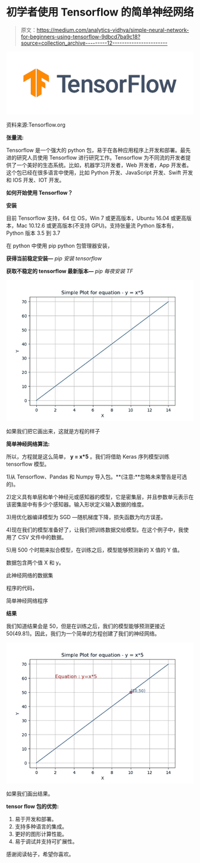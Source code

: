 # 初学者使用 Tensorflow 的简单神经网络

> 原文：<https://medium.com/analytics-vidhya/simple-neural-network-for-beginners-using-tensorflow-9dbcd7ba9c18?source=collection_archive---------12----------------------->

![](img/0f4032edc595f5fce56e1b680482c1e3.png)

资料来源:Tensorflow.org

**张量流:**

Tensorflow 是一个强大的 python 包，易于在各种应用程序上开发和部署。最先进的研究人员使用 Tensorflow 进行研究工作。Tensorflow 为不同流的开发者提供了一个美好的生态系统。比如，机器学习开发者，Web 开发者，App 开发者。这个包已经在很多语言中使用，比如 Python 开发、JavaScript 开发、Swift 开发和 IOS 开发、IOT 开发。

**如何开始使用 Tensorflow？**

**安装**

目前 Tensorflow 支持，64 位 OS，Win 7 或更高版本，Ubuntu 16.04 或更高版本，Mac 10.12.6 或更高版本(不支持 GPU)。支持张量流 Python 版本有，Python 版本 3.5 到 3.7

在 python 中使用 pip python 包管理器安装，

**获得当前稳定安装—** *pip 安装 tensorflow*

**获取不稳定的 tensorflow 最新版本—** *pip 每夜安装 TF*

![](img/30fa97cfe8f0e0abd5c45031a129e751.png)

如果我们把它画出来，这就是方程的样子

**简单神经网络算法:**

所以，方程就是这么简单， **y = x*5** 。我们将借助 Keras 序列模型训练 tensorflow 模型。

1)从 Tensorflow、Pandas 和 Numpy 导入包。**(注意:**忽略未来警告是可选的)。

2)定义具有单层和单个神经元或感知器的模型，它是密集层，并且参数单元表示在该密集层中有多少个感知器。输入形状定义输入数据的维度。

3)用优化器编译模型为 SGD —随机梯度下降，损失函数为均方误差。

4)现在我们的模型准备好了，让我们把训练数据交给模型。在这个例子中，我使用了 CSV 文件中的数据。

5)用 500 个时期来拟合模型，在训练之后，模型能够预测新的 X 值的 Y 值。

数据包含两个值 X 和 y。

此神经网络的数据集

程序的代码，

简单神经网络程序

**结果**

我们知道结果会是 50，但是在训练之后，我们的模型能够预测更接近 50(49.81)。因此，我们为一个简单的方程创建了我们的神经网络。

![](img/9d725d8a2865165210868d2bd29d7ab5.png)

如果我们画出结果。

**tensor flow 包的优势:**

1.  易于开发和部署。
2.  支持多种语言的集成。
3.  更好的图形计算性能。
4.  易于调试并支持可扩展性。

感谢阅读帖子，希望你喜欢。